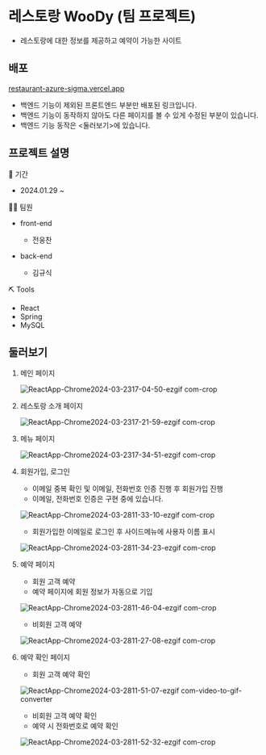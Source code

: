 # 레스토랑 WooDy (팀 프로젝트)
- 레스토랑에 대한 정보를 제공하고 예약이 가능한 사이트

## 배포
[restaurant-azure-sigma.vercel.app](restaurant-azure-sigma.vercel.app)
- 백엔드 기능이 제외된 프론트엔드 부분만 배포된 링크입니다.
- 백엔드 기능이 동작하지 않아도 다른 페이지를 볼 수 있게 수정된 부분이 있습니다.
- 백엔드 기능 동작은 <둘러보기>에 있습니다.

## 프로젝트 설명

📅 기간
- 2024.01.29 ~ 

👨‍💻 팀원
- front-end
    - 전웅찬

- back-end
    - 김규식

⛏ Tools
  - React
  - Spring
  - MySQL

## 둘러보기

1. 메인 페이지

    ![ReactApp-Chrome2024-03-2317-04-50-ezgif com-crop](https://github.com/JeonWoongchan/restaurant/assets/124865284/9dffcd14-a76d-4a40-bf69-05ac5d2b6d92)

2. 레스토랑 소개 페이지

    ![ReactApp-Chrome2024-03-2317-21-59-ezgif com-crop](https://github.com/JeonWoongchan/restaurant/assets/124865284/903ba2e8-7532-4d73-816f-124881cb83c8)

3. 메뉴 페이지

    ![ReactApp-Chrome2024-03-2317-34-51-ezgif com-crop](https://github.com/JeonWoongchan/restaurant/assets/124865284/6df31ae0-e8c0-4b79-b88a-e82c6df7b550)

4. 회원가입, 로그인

    - 이메일 중복 확인 및 이메일, 전화번호 인증 진행 후 회원가입 진행
    - 이메일, 전화번호 인증은 구현 중에 있습니다.
      
    ![ReactApp-Chrome2024-03-2811-33-10-ezgif com-crop](https://github.com/JeonWoongchan/restaurant/assets/124865284/222d851b-1e06-4ad5-b589-1b6d82e0d5e6)

    - 회원가입한 이메일로 로그인 후 사이드메뉴에 사용자 이름 표시

    ![ReactApp-Chrome2024-03-2811-34-23-ezgif com-crop](https://github.com/JeonWoongchan/restaurant/assets/124865284/205e4a0d-4f70-4c7a-ae49-a62bf6559608)
    
5. 예약 페이지
   
    - 회원 고객 예약
    - 예약 페이지에 회원 정보가 자동으로 기입
      
    ![ReactApp-Chrome2024-03-2811-46-04-ezgif com-crop](https://github.com/JeonWoongchan/restaurant/assets/124865284/1b005320-e930-437f-86aa-485d9069b636)

    - 비회원 고객 예약
      
    ![ReactApp-Chrome2024-03-2811-27-08-ezgif com-crop](https://github.com/JeonWoongchan/restaurant/assets/124865284/dbb9b6ef-6768-43ce-9c03-9bf906755231)

7. 예약 확인 페이지

    - 회원 고객 예약 확인

    ![ReactApp-Chrome2024-03-2811-51-07-ezgif com-video-to-gif-converter](https://github.com/JeonWoongchan/restaurant/assets/124865284/00d49f65-7223-40d8-95ac-1c109767cd38)

    - 비회원 고객 예약 확인
    - 예약 시 전화번호로 예약 확인

    ![ReactApp-Chrome2024-03-2811-52-32-ezgif com-crop](https://github.com/JeonWoongchan/restaurant/assets/124865284/438aad76-a4c4-47eb-8101-4b6ccfb5a675)
  
     
